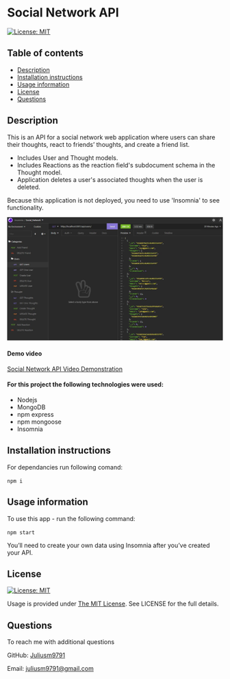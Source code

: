 # Social Network API
 [![License: MIT](https://img.shields.io/badge/License-MIT-yellow.svg)](https://opensource.org/licenses/MIT)


  ## Table of contents
  - [Description](#description)
  - [Installation instructions](#installation-instructions)
  - [Usage information](#usage-information)
  - [License](#license)
  - [Questions](#questions)


  ## Description

This is an API for a social network web application where users can share their thoughts, react to friends’ thoughts, and create a friend list. 

* Includes User and Thought models.
* Includes Reactions as the reaction field's subdocument schema in the Thought model.
* Application deletes a user's associated thoughts when the user is deleted.

Because this application is not deployed, you need to use 'Insomnia' to see functionality.
  
  ![Social Network API](./utils/insomnia.jpg)

  #### Demo video

  [Social Network API Video Demonstration](https://drive.google.com/file/d/1dz4Xanaab1iGTJe5pSu1yz7YTlayHSYD/view?usp=sharing)

  #### For this project the following technologies were used:
  * Nodejs
  * MongoDB
  * npm express
  * npm mongoose
  * Insomnia


  ## Installation instructions

  For dependancies run following comand:

  ```npm i```

  ## Usage information

  To use this app - run the following command:

 ```npm start```

 You’ll need to create your own data using Insomnia after you’ve created your API.

  ## License

  [![License: MIT](https://img.shields.io/badge/License-MIT-yellow.svg)](https://opensource.org/licenses/MIT)

  Usage is provided under [The MIT License](https://opensource.org/licenses/MIT). See LICENSE for the full details.

  ## Questions

  To reach me with additional questions

  GitHub: [Juliusm9791](https://github.com/Juliusm9791)

  Email: juliusm9791@gmail.com